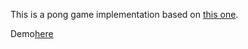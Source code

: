 This is a pong game implementation based on [this one](https://github.com/dojo-developpement-paris/dojo-developpement-paris.github.io/tree/main/2024/08/02).

Demo[here](https://66af04ac1a567e3937e38437--luxury-heliotrope-5bf0f1.netlify.app/)
